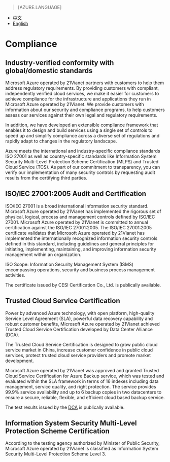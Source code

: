 <properties
	pageTitle=""
    description=""
    services=""
    documentationCenter=""
    authors=""
    manager=""
    editor=""
    tags=""/>

> [AZURE.LANGUAGE]
- [中文](/support/trust-center/compliance/)
- [English](/support/trust-center/compliance-en/)

# Compliance
## Industry-verified conformity with global/domestic standards
 
 <tags ms.service="trust-center-en" ms.date="12/2015" wacn.date="12/2015" wacn.lang="en"/>
 
Microsoft Azure operated by 21Vianet partners with customers to help them address regulatory requirements. By providing customers with compliant, independently verified cloud services, we make it easier for customers to achieve compliance for the infrastructure and applications they run in Microsoft Azure operated by 21Vianet. We provide customers with information about our security and compliance programs, to help customers assess our services against their own legal and regulatory requirements.

In addition, we have developed an extensible compliance framework that enables it to design and build services using a single set of controls to speed up and simplify compliance across a diverse set of regulations and rapidly adapt to changes in the regulatory landscape.

Azure meets the international and industry-specific compliance standards ISO 27001 as well as country-specific standards like Information System Security Multi-Level Protection Scheme Certification (MLPS) and Trusted Cloud Service (TCS). As part of our commitment to transparency, you can verify our implementation of many security controls by requesting audit results from the certifying third parties.

## ISO/IEC 27001:2005 Audit and Certification

ISO/IEC 27001 is a broad international information security standard. Microsoft Azure operated by 21Vianet has implemented the rigorous set of physical, logical, process and management controls defined by ISO/IEC 27001. Microsoft Azure operated by 21Vianet is committed to annual certification against the ISO/IEC 27001:2005. The ISO/IEC 27001:2005 certificate validates that Microsoft Azure operated by 21Vianet has implemented the internationally recognized information security controls defined in this standard, including guidelines and general principles for initiating, implementing, maintaining, and improving information security management within an organization.

ISO Scope: Information Security Management System (ISMS) encompassing operations, security and business process management activities.

The certificate issued by CESI Certification Co., Ltd. is publically available.

## Trusted Cloud Service Certification

Power by advanced Azure technology, with open platform, high-quality Service Level Agreement (SLA), powerful data recovery capability and robust customer benefits, Microsoft Azure operated by 21Vianet achieved Trusted Cloud Service Certification developed by Data Center Alliance (DCA).

The Trusted Cloud Service Certification is designed to grow public cloud service market in China, increase customer confidence in public cloud services, protect trusted cloud service providers and promote market development.

Microsoft Azure operated by 21Vianet was approved and granted Trusted Cloud Service Certification for Azure Backup service, which was tested and evaluated within the SLA framework in terms of 16 indexes including data management, service quality, and right protection. The service provides 99.9% service availability and up to 6 backup copies in two datacenters to ensure a secure, reliable, flexible, and efficient cloud based backup service.

The test results issued by the [DCA](http://www.dca.org.cn/) is publically available.

## Information System Security Multi-Level Protection Scheme Certification

According to the testing agency authorized by Minister of Public Security, Microsoft Azure operated by 21Vianet is classified as Information System Security Multi-Level Protection Scheme Level 3.
